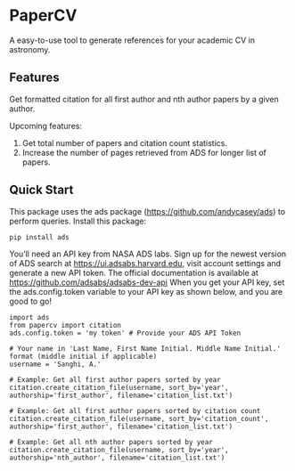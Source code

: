 # PaperCV
A easy-to-use tool to generate references for your academic CV in astronomy.

## Features
Get formatted citation for all first author and nth author papers by a given author.

Upcoming features:
1. Get total number of papers and citation count statistics.
2. Increase the number of pages retrieved from ADS for longer list of papers. 

## Quick Start
This package uses the ads package (https://github.com/andycasey/ads) to perform queries. Install this package:

    pip install ads
                
You’ll need an API key from NASA ADS labs. Sign up for the newest version of ADS search at https://ui.adsabs.harvard.edu, visit account settings and generate a new API token. The official documentation is available at https://github.com/adsabs/adsabs-dev-api
When you get your API key, set the ads.config.token variable to your API key as shown below, and you are good to go!
        
    import ads
    from papercv import citation
    ads.config.token = 'my token' # Provide your ADS API Token
        
    # Your name in 'Last Name, First Name Initial. Middle Name Initial.' format (middle initial if applicable)
    username = 'Sanghi, A.' 
    
    # Example: Get all first author papers sorted by year
    citation.create_citation_file(username, sort_by='year', authorship='first_author', filename='citation_list.txt')
    
    # Example: Get all first author papers sorted by citation count
    citation.create_citation_file(username, sort_by='citation_count', authorship='first_author', filename='citation_list.txt')
    
    # Example: Get all nth author papers sorted by year
    citation.create_citation_file(username, sort_by='year', authorship='nth_author', filename='citation_list.txt')
